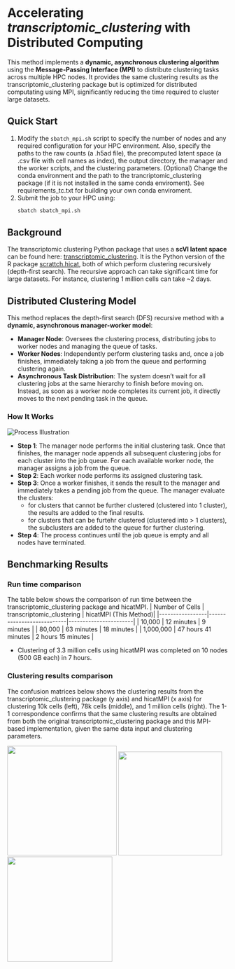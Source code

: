 # Accelerating *transcriptomic_clustering* with Distributed Computing


This method implements a **dynamic, asynchronous clustering algorithm** using the **Message-Passing Interface (MPI)** to distribute clustering tasks across multiple HPC nodes. It provides the same clustering results as the transcriptomic_clustering package but is optimized for distributed computating using MPI, significantly reducing the time required to cluster large datasets. 

## Quick Start
1. Modify the `sbatch_mpi.sh` script to specify the number of nodes and any required configuration for your HPC environment. Also, specify the paths to the raw counts (a .h5ad file), the precomputed latent space (a .csv file with cell names as index), the output directory, the manager and the worker scripts, and the clustering parameters. (Optional) Change the conda environment and the path to the trancriptomic_clustering package (if it is not installed in the same conda enviroment). See requirements_tc.txt for building your own conda enviroment.
2. Submit the job to your HPC using:
   ```bash
   sbatch sbatch_mpi.sh

## Background
The transcriptomic clustering Python package that uses a **scVI latent space** can be found here: [transcriptomic_clustering](https://github.com/AllenInstitute/transcriptomic_clustering/tree/hmba/tc_latent). It is the Python version of the R package [scrattch.hicat](https://github.com/AllenInstitute/scrattch.hicat), both of which perform clustering recursively (depth-first search). The recursive approach can take significant time for large datasets. For instance, clustering 1 million cells can take ~2 days.

## Distributed Clustering Model
This method replaces the depth-first search (DFS) recursive method with a **dynamic, asynchronous manager-worker model**:
- **Manager Node**: Oversees the clustering process, distributing jobs to worker nodes and managing the queue of tasks.
- **Worker Nodes**: Independently perform clustering tasks and, once a job finishes, immediately taking a job from the queue and performing clustering again.
- **Asynchronous Task Distribution**: The system doesn’t wait for all clustering jobs at the same hierarchy to finish before moving on. Instead, as soon as a worker node completes its current job, it directly moves to the next pending task in the queue.

### How It Works

![Process Illustration](images/mpiTC.jpeg)

- **Step 1**: The manager node performs the initial clustering task. Once that finishes, the manager node appends all subsequent clustering jobs for each cluster into the job queue. For each available worker node, the manager assigns a job from the queue.
- **Step 2**: Each worker node performs its assigned clustering task.
- **Step 3**: Once a worker finishes, it sends the result to the manager and immediately takes a pending job from the queue. The manager evaluate the clusters:
  - for clusters that cannot be further clustered (clustered into 1 cluster), the results are added to the final results.
  - for clusters that can be furtehr clustered (clustered into > 1 clusters), the subclusters are added to the queue for further clustering.
- **Step 4**: The process continues until the job queue is empty and all nodes have terminated.

## Benchmarking Results
### Run time comparison
The table below shows the comparison of run time between the transcriptomic_clustering package and hicatMPI.
| Number of Cells | transcriptomic_clustering | hicatMPI (This Method)|
|-----------------|---------------------------|-----------------------|
| 10,000          | 12 minutes                | 9 minutes             |
| 80,000          | 63 minutes                | 18 minutes            |
| 1,000,000       | 47 hours 41 minutes       | 2 hours 15 minutes    |

- Clustering of 3.3 million cells using hicatMPI was completed on 10 nodes (500 GB each) in 7 hours.

### Clustering results comparison
The confusion matrices below shows the clustering results from the transcriptomic_clustering package (y axis) and hicatMPI (x axis) for clustering 10k cells (left), 78k cells (middle), and 1 million cells (right). The 1-1 correspondence confirms that the same clustering results are obtained from both the original transcriptomic_clustering package and this MPI-based implementation, given the same data input and clustering parameters.

<img src="images/10k.png" width="250"/> <img src="images/78k.png" width="237"/> <img src="images/1m.png" width="240"/>
